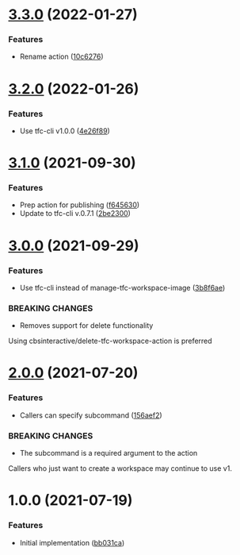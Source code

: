 # [3.3.0](https://github.com/cbsinteractive/create-tfc-workspace-action/compare/3.2.0...3.3.0) (2022-01-27)


### Features

* Rename action ([10c6276](https://github.com/cbsinteractive/create-tfc-workspace-action/commit/10c62769832ae354d78beea52468331fbea350de))

# [3.2.0](https://github.com/cbsinteractive/create-tfc-workspace-action/compare/3.1.0...3.2.0) (2022-01-26)


### Features

* Use tfc-cli v1.0.0 ([4e26f89](https://github.com/cbsinteractive/create-tfc-workspace-action/commit/4e26f891b7279ddc27556585fce88d9457164bfc))

# [3.1.0](https://github.com/cbsinteractive/create-tfc-workspace-action/compare/3.0.0...3.1.0) (2021-09-30)


### Features

* Prep action for publishing ([f645630](https://github.com/cbsinteractive/create-tfc-workspace-action/commit/f645630d947b0b28daa4975a416c440227768655))
* Update to tfc-cli v.0.7.1 ([2be2300](https://github.com/cbsinteractive/create-tfc-workspace-action/commit/2be2300147e271384c7f466bc10980c36f27187d))

# [3.0.0](https://github.com/cbsinteractive/create-tfc-workspace/compare/2.0.0...3.0.0) (2021-09-29)


### Features

* Use tfc-cli instead of manage-tfc-workspace-image ([3b8f6ae](https://github.com/cbsinteractive/create-tfc-workspace/commit/3b8f6aeca3cbe75dde4a27584faedd6755945a46))


### BREAKING CHANGES

* Removes support for delete functionality

Using cbsinteractive/delete-tfc-workspace-action is preferred

# [2.0.0](https://github.com/cbsinteractive/create-tfc-workspace/compare/1.0.0...2.0.0) (2021-07-20)


### Features

* Callers can specify subcommand ([156aef2](https://github.com/cbsinteractive/create-tfc-workspace/commit/156aef295bb205a900229b393e493b6efa041370))


### BREAKING CHANGES

* The subcommand is a required argument to the action

Callers who just want to create a workspace may continue to use v1.

# 1.0.0 (2021-07-19)


### Features

* Initial implementation ([bb031ca](https://github.com/cbsinteractive/create-tfc-workspace/commit/bb031ca373ae010b260d8897ab01fec75ce48352))
